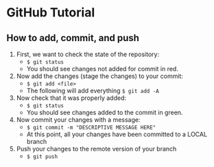 # GitHub Tutorial

## How to add, commit, and push

1. First, we want to check the state of the repository: 
   - `$ git status`
   - You should see changes not added for commit in red.
2. Now add the changes (stage the changes) to your commit:
   - `$ git add <file>`
   - The following will add everything `$ git add -A`
3. Now check that it was properly added:
   - `$ git status`
   - You should see changes added to the commit in green.
4. Now commit your changes with a message:
   - `$ git commit -m "DESCRIPTIVE MESSAGE HERE"`
   - At this point, all your changes have been committed to a LOCAL branch
5. Push your changes to the remote version of your branch
   - `$ git push`